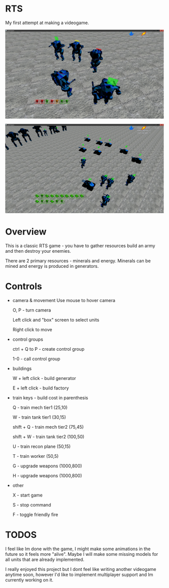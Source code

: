 # RTS

My first attempt at making a videogame.

<p align="center">
  <img src="rts/resources/ss/mechScreen.jpg">
</p>

<p align="center">
  <img src="rts/resources/ss/tanksScreen.png">
</p>

# Overview

This is a classic RTS game - you have to  gather resources build an army and then destroy your enemies.

There are 2 primary resources - minerals and energy. Minerals can be mined and energy is produced in generators.
 
# Controls

- camera & movement
    Use mouse to hover camera

    O, P - turn camera

    Left click and "box" screen to select units

    Right click to move

- control groups

    ctrl + Q to P - create control group

    1-0 - call control group

- buildings

    W + left click - build generator

    E + left click - build factory

- train keys - build cost in parenthesis

    Q - train mech tier1 (25,10)

    W - train tank tier1 (30,15)

    shift + Q - train mech tier2 (75,45)

    shift + W - train tank tier2 (100,50)

    U - train recon plane (50,15)

    T - train worker (50,5)

    G - upgrade weapons (1000,800)

    H - upgrade weapons (1000,800)

- other
    
    X - start game

    S - stop command

    F - toggle friendly fire
# TODOS
I feel like Im done with the game, I might make some animations in the future so it feels more "alive". Maybe I will make some missing models for all  units that are already implemented.

I really enjoyed this project but I dont feel like writing another videogame anytime soon, however I'd like to implement multiplayer support and Im currently working on it.

